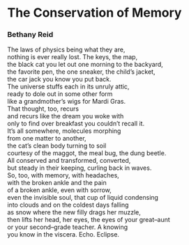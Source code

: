 # The Conservation of Memory  
  
### Bethany Reid  
  
The laws of physics being what they are,  
nothing is ever really lost. The keys, the map,  
the black cat you let out one morning to the backyard,  
the favorite pen, the one sneaker, the child’s jacket,  
the car jack you know you put back.  
The universe stuffs each in its unruly attic,  
ready to dole out in some other form  
like a grandmother’s wigs for Mardi Gras.  
That thought, too, recurs  
and recurs like the dream you woke with  
only to find over breakfast you couldn’t recall it.  
It’s all somewhere, molecules morphing  
from one matter to another,  
the cat’s clean body turning to soil  
courtesy of the maggot, the meal bug, the dung beetle.  
All conserved and transformed, converted,  
but steady in their keeping, curling back in waves.  
So, too, with memory, with headaches,  
with the broken ankle and the pain  
of a broken ankle, even with sorrow,  
even the invisible soul, that cup of liquid condensing  
into clouds and on the coldest days falling  
as snow where the new filly drags her muzzle,  
then lifts her head, her eyes, the eyes of your great–aunt  
or your second–grade teacher. A knowing  
you know in the viscera. Echo. Eclipse.  
  
